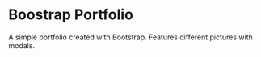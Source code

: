# Boostrap Portfolio
A simple portfolio created with Bootstrap. Features different pictures with modals.
